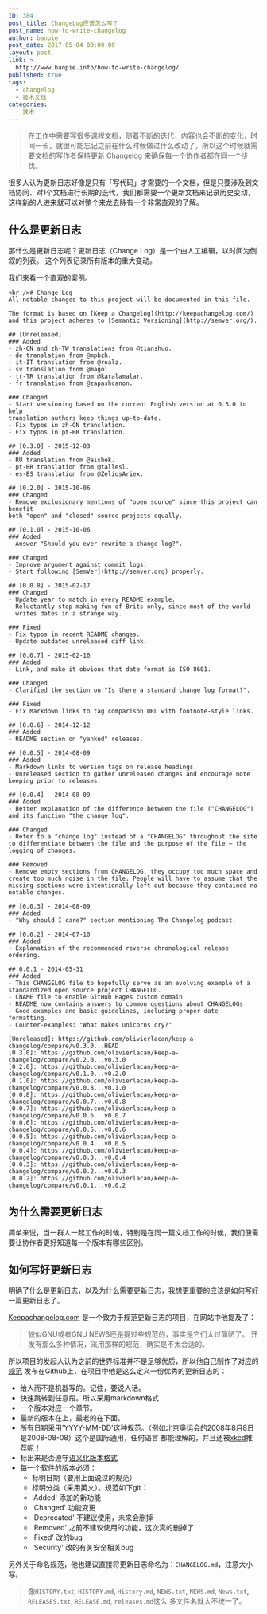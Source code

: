 ```yaml
---
ID: 384
post_title: ChangeLog应该怎么写？
post_name: how-to-write-changelog
author: banpie
post_date: 2017-05-04 00:00:00
layout: post
link: >
  http://www.banpie.info/how-to-write-changelog/
published: true
tags:
  - changelog
  - 技术文档
categories:
  - 技术
---
```

> 在工作中需要写很多课程文档，随着不断的迭代，内容也会不断的变化，时间一长，就很可能忘记之前在什么时候做过什么改动了，所以这个时候就需要文档的写作者保持更新 Changelog 来确保每一个协作者都在同一个步伐。

很多人认为更新日志好像是只有「写代码」才需要的一个文档，但是只要涉及到文档协同、对1个文档进行长期的迭代，我们都需要一个更新文档来记录历史变动，这样新的人进来就可以对整个来龙去脉有一个非常直观的了解。

## 什么是更新日志

那什么是更新日志呢？更新日志（Change Log）是一个由人工编辑，以时间为倒叙的列表。 这个列表记录所有版本的重大变动。

我们来看一个直观的案例。

    <br /># Change Log
    All notable changes to this project will be documented in this file.
    
    The format is based on [Keep a Changelog](http://keepachangelog.com/)
    and this project adheres to [Semantic Versioning](http://semver.org/).
    
    ## [Unreleased]
    ### Added
    - zh-CN and zh-TW translations from @tianshuo.
    - de translation from @mpbzh.
    - it-IT translation from @roalz.
    - sv translation from @magol.
    - tr-TR translation from @karalamalar.
    - fr translation from @zapashcanon.
    
    ### Changed
    - Start versioning based on the current English version at 0.3.0 to help
    translation authors keep things up-to-date.
    - Fix typos in zh-CN translation.
    - Fix typos in pt-BR translation.
    
    ## [0.3.0] - 2015-12-03
    ### Added
    - RU translation from @aishek.
    - pt-BR translation from @tallesl.
    - es-ES translation from @ZeliosAriex.
    
    ## [0.2.0] - 2015-10-06
    ### Changed
    - Remove exclusionary mentions of "open source" since this project can benefit
    both "open" and "closed" source projects equally.
    
    ## [0.1.0] - 2015-10-06
    ### Added
    - Answer "Should you ever rewrite a change log?".
    
    ### Changed
    - Improve argument against commit logs.
    - Start following [SemVer](http://semver.org) properly.
    
    ## [0.0.8] - 2015-02-17
    ### Changed
    - Update year to match in every README example.
    - Reluctantly stop making fun of Brits only, since most of the world
      writes dates in a strange way.
    
    ### Fixed
    - Fix typos in recent README changes.
    - Update outdated unreleased diff link.
    
    ## [0.0.7] - 2015-02-16
    ### Added
    - Link, and make it obvious that date format is ISO 8601.
    
    ### Changed
    - Clarified the section on "Is there a standard change log format?".
    
    ### Fixed
    - Fix Markdown links to tag comparison URL with footnote-style links.
    
    ## [0.0.6] - 2014-12-12
    ### Added
    - README section on "yanked" releases.
    
    ## [0.0.5] - 2014-08-09
    ### Added
    - Markdown links to version tags on release headings.
    - Unreleased section to gather unreleased changes and encourage note
    keeping prior to releases.
    
    ## [0.0.4] - 2014-08-09
    ### Added
    - Better explanation of the difference between the file ("CHANGELOG")
    and its function "the change log".
    
    ### Changed
    - Refer to a "change log" instead of a "CHANGELOG" throughout the site
    to differentiate between the file and the purpose of the file — the
    logging of changes.
    
    ### Removed
    - Remove empty sections from CHANGELOG, they occupy too much space and
    create too much noise in the file. People will have to assume that the
    missing sections were intentionally left out because they contained no
    notable changes.
    
    ## [0.0.3] - 2014-08-09
    ### Added
    - "Why should I care?" section mentioning The Changelog podcast.
    
    ## [0.0.2] - 2014-07-10
    ### Added
    - Explanation of the recommended reverse chronological release ordering.
    
    ## 0.0.1 - 2014-05-31
    ### Added
    - This CHANGELOG file to hopefully serve as an evolving example of a standardized open source project CHANGELOG.
    - CNAME file to enable GitHub Pages custom domain
    - README now contains answers to common questions about CHANGELOGs
    - Good examples and basic guidelines, including proper date formatting.
    - Counter-examples: "What makes unicorns cry?"
    
    [Unreleased]: https://github.com/olivierlacan/keep-a-changelog/compare/v0.3.0...HEAD
    [0.3.0]: https://github.com/olivierlacan/keep-a-changelog/compare/v0.2.0...v0.3.0
    [0.2.0]: https://github.com/olivierlacan/keep-a-changelog/compare/v0.1.0...v0.2.0
    [0.1.0]: https://github.com/olivierlacan/keep-a-changelog/compare/v0.0.8...v0.1.0
    [0.0.8]: https://github.com/olivierlacan/keep-a-changelog/compare/v0.0.7...v0.0.8
    [0.0.7]: https://github.com/olivierlacan/keep-a-changelog/compare/v0.0.6...v0.0.7
    [0.0.6]: https://github.com/olivierlacan/keep-a-changelog/compare/v0.0.5...v0.0.6
    [0.0.5]: https://github.com/olivierlacan/keep-a-changelog/compare/v0.0.4...v0.0.5
    [0.0.4]: https://github.com/olivierlacan/keep-a-changelog/compare/v0.0.3...v0.0.4
    [0.0.3]: https://github.com/olivierlacan/keep-a-changelog/compare/v0.0.2...v0.0.3
    [0.0.2]: https://github.com/olivierlacan/keep-a-changelog/compare/v0.0.1...v0.0.2
    

## 为什么需要更新日志

简单来说，当一群人一起工作的时候，特别是在同一篇文档工作的时候，我们便需要让协作者更好知道每一个版本有哪些区别。

## 如何写好更新日志

明确了什么是更新日志，以及为什么需要更新日志，我想更重要的应该是如何写好一篇更新日志了。

[Keepachangelog.com][1] 是一个致力于规范更新日志的项目，在网站中他提及了：

> 貌似GNU或者GNU NEWS还是提过些规范的，事实是它们太过简陋了。 开发有那么多种情况，采用那样的规范，确实是不太合适的。

所以项目的发起人认为之前的世界标准并不是足够优质，所以他自己制作了对应的 [规范][2] 发布在Github上，在项目中他是这么定义一份优秀的更新日志的：

*   给人而不是机器写的。记住，要说人话。
*   快速跳转到任意段。所以采用markdown格式
*   一个版本对应一个章节。
*   最新的版本在上，最老的在下面。
*   所有日期采用'YYYY-MM-DD'这种规范。（例如北京奥运会的2008年8月8日是2008-08-08）这个是国际通用，任何语言 都能理解的，并且还被[xkcd][3]推荐呢！
*   标出来是否遵守[语义化版本格式][4]
*   每一个软件的版本必须： 
    *   标明日期（要用上面说过的规范）
    *   标明分类（采用英文）。规范如下git：
    *   'Added' 添加的新功能
    *   'Changed' 功能变更
    *   'Deprecated' 不建议使用，未来会删掉
    *   'Removed' 之前不建议使用的功能，这次真的删掉了
    *   'Fixed' 改的bug
    *   'Security' 改的有关安全相关bug

另外关于命名规范，他也建议直接将更新日志命名为：`CHANGELOG.md`，注意大小写。

> 像`HISTORY.txt`, `HISTORY.md`, `History.md`, `NEWS.txt`, `NEWS.md`, `News.txt`, `RELEASES.txt`, `RELEASE.md`, `releases.md`这么 多文件名就太不统一了。

 [1]: http://keepachangelog.com/
 [2]: https://github.com/olivierlacan/keep-a-changelog/blob/master/CHANGELOG.md
 [3]: http://xkcd.com/1179/
 [4]: http://semver.org/lang/zh-CN/